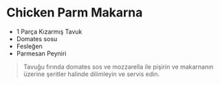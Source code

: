 # Chicken Parm Makarna
- 1 Parça Kızarmış Tavuk
- Domates sosu
- Fesleğen
- Parmesan Peyniri

>Tavuğu fırında domates sos ve mozzarella ile pişirin ve makarnanın üzerine şeritler halinde dilimleyin ve servis edin.
